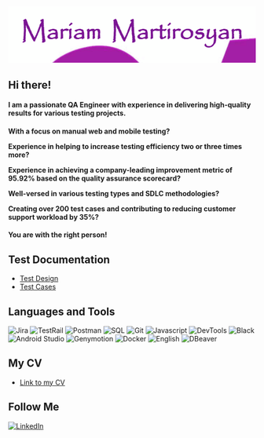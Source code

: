 ![Header](https://github.com/MartirosyanQA/MartirosyanQA/blob/main/assets/download.gif)

## Hi there!

<h4>I am a passionate QA Engineer with experience in delivering high-quality results for various testing projects. <h4>

 <h4>
 
 <p> <p

 <h4>
 With a focus on manual web and mobile testing?  

Experience in helping to increase testing efficiency two or three times more? 

Experience in achieving a company-leading improvement metric of 95.92% based on the quality assurance scorecard? 

Well-versed in various testing types and SDLC methodologies? 

Creating over  200 test cases and contributing to reducing customer support workload by 35%? <h4>

<h4> You are with the right person! <h4>


## Test Documentation 
- [Test Design](https://drive.google.com/file/d/1GWHGeFHa8JG36Djsa0asz25LASiOyrdp/view?usp=sharing
)
- [Test Cases](https://drive.google.com/drive/folders/1C-YXIW9-mCjjH98Bd21gOsA-gr1RFmEu?usp=sharing
)

## Languages and Tools
![Jira](https://img.shields.io/badge/-Jira-090909?style=for-the-badge&logo=jira&logoColor=blue)
![TestRail](https://img.shields.io/badge/-TestRail-090909?style=for-the-badge&logo=testrail)
![Postman](https://img.shields.io/badge/-Postman-090909?style=for-the-badge&logo=postman)
![SQL](https://img.shields.io/badge/-PostgreSQL-090909?style=for-the-badge&logo=postgresql)
![Git](https://img.shields.io/badge/-Git-090909?style=for-the-badge&logo=git)
![Javascript](https://img.shields.io/badge/-Javascript-090909?style=for-the-badge&logo=javascript)
![DevTools](https://img.shields.io/badge/-DevTools-090909?style=for-the-badge&logo=googlechrome)
![Black](https://img.shields.io/badge/-Static_Testing-090909?style=for-the-badge)
![Android Studio](https://img.shields.io/badge/-Android_Studio-090909?style=for-the-badge&logo=androidstudio)
![Genymotion](https://img.shields.io/badge/-Genymotion-090909?style=for-the-badge&logo=genymotion)
![Docker](https://img.shields.io/badge/-Docker-090909?style=for-the-badge&logo=docker)
![English](https://img.shields.io/badge/-English_B2-090909?style=for-the-badge)
![DBeaver](https://img.shields.io/badge/-DBeaver-090909?style=for-the-badge&logo=dbeaver)

## My CV
- [Link to my CV](https://docs.google.com/document/d/16Rww3vBZJIsgbXOdXnTqRdXrvec61r11We5ITiJXXXU/edit?usp=sharing
)

## Follow Me
[![LinkedIn](https://img.shields.io/badge/-LinkedIn-blue?style=for-the-badge&logo=linkedin)](https://www.linkedin.com/in/mariam-martirosyan-053247276
)
